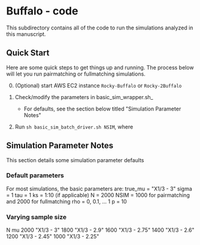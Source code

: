 # Buffalo - code

This subdirectory contains all of the code to run the simulations analyzed in this manuscript.

## Quick Start

Here are some quick steps to get things up and running. The process below will let you run pairmatching or fullmatching simulations.

0. (Optional) start AWS EC2 instance `Rocky-Buffalo` or `Rocky-2Buffalo`

1. Check/modify the parameters in basic_sim_wrapper.sh_ 
   - For defaults, see the section below titled "Simulation Parameter Notes"

2. Run `sh basic_sim_batch_driver.sh NSIM`, where  



## Simulation Parameter Notes
This section details some simulation parameter defaults

### Default parameters

For most simulations, the basic parameters are:
true_mu = "X1/3 - 3"
sigma = 1
tau = 1
ks = 1:10 (if applicable)
N = 2000
NSIM = 1000 for pairmatching and 2000 for fullmatching
rho = 0, 0.1, ... 1
p = 10

### Varying sample size

 N       mu
 2000    "X1/3 - 3"
 1800    "X1/3 - 2.9"
 1600    "X1/3 - 2.75"
 1400    "X1/3 - 2.6"
 1200    "X1/3 - 2.45"
 1000    "X1/3 - 2.25"
